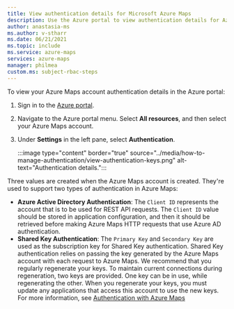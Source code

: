 ```yaml
---
title: View authentication details for Microsoft Azure Maps
description: Use the Azure portal to view authentication details for Azure Maps. 
author: anastasia-ms
ms.author: v-stharr
ms.date: 06/21/2021 
ms.topic: include
ms.service: azure-maps
services: azure-maps
manager: philmea
custom.ms: subject-rbac-steps
---
```



To view your Azure Maps account authentication details in the Azure portal:

1. Sign in to the [Azure portal](https://portal.azure.com).

2. Navigate to the Azure portal menu. Select **All resources**, and then select your Azure Maps account.

3. Under **Settings** in the left pane, select **Authentication**.

    :::image type="content" border="true" source="../media/how-to-manage-authentication/view-authentication-keys.png" alt-text="Authentication details.":::

Three values are created when the Azure Maps account is created. They're used to support two types of authentication in Azure Maps:
- **Azure Active Directory Authentication**: The `Client ID` represents the account that is to be used for REST API requests. The `Client ID` value should be stored in application configuration, and then it should be retrieved before making Azure Maps HTTP requests that use Azure AD authentication.
- **Shared Key Authentication**: The `Primary Key` and `Secondary Key` are used as the subscription key for Shared Key authentication. Shared Key authentication relies on passing the key generated by the Azure Maps account with each request to Azure Maps. We recommend that you regularly regenerate your keys. To maintain current connections during regeneration, two keys are provided. One key can be in use, while regenerating the other. When you regenerate your keys, you must update any applications that access this account to use the new keys. For more information, see [Authentication with Azure Maps](../azure-maps-authentication.md)
